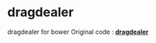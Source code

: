 dragdealer
==========

dragdealer for bower Original code : [**dragdealer**](http://code.google.com/p/dragdealer)
